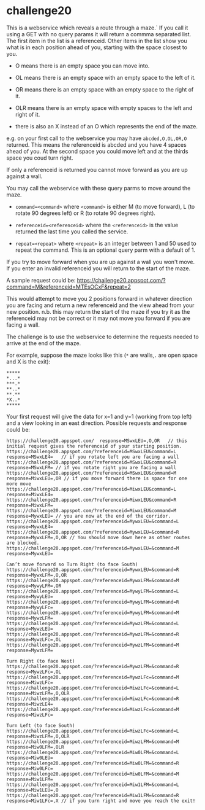 # challenge20

This is a webservice which reveals a route through a maze.`
If you call it using a GET with no query params it will return a commma separated list. The first item in the list is a referenceid. Other items in the list show you what is in each position ahead of you, starting with the space closest to you.

+ O means there is an empty space you can move into.

+ OL means there is an empty space with an empty space to the left of it.

+ OR means there is an empty space with an empty space to the right of it.

+ OLR means there is an empty space with empty spaces to the left and right of it.

+ there is also an X instead of an O which represents the end of the maze.

e.g. on your first call to the webservice you may have `abcded,O,OL,OR,O` returned. This means the referenceid is abcded and you have 4 spaces ahead of you. At the second space you could move left and at the thirds space you coud turn right.

If only a referenceid is returned you cannot move forward as you are up against a wall.

You may call the webservice with these query parms to move around the maze.

+ `command=<command>` where `<command>` is either M (to move forward), L (to rotate 90 degrees left) or R (to rotate 90 degrees right).

+ `referenceid=<referenceid>` where the `<referenceid>` is the value returned the last time you called the service.

+ `repeat=<repeat>` where `<repeat>` is an integer between 1 and 50 used to repeat the command. This is an optional query parm with a default of 1.

If you try to move forward when you are up against a wall you won't move. If you enter an invalid referenceid you will return to the start of the maze.  

A sample request could be: https://challenge20.appspot.com/?command=M&referenceid=MTEsOCxF&repeat=2

This would attempt to move you 2 positions forward in whatever direction you are facing and return a new referenceid and the view ahead from your new position. n.b. this may return the start of the maze if you try it as the referenceid may not be correct or it may not move you forward if you are facing a wall.

The challenge is to use the webservice to determine the requests needed to arrive at the end of the maze.

For example, suppose the maze looks like this (`*` are walls,`.` are open space and X is the exit):
```
*****
*...*
***.*
**..*
**.**
*X..* 
*****  
```

Your first request will give the data for x=1 and y=1 (working from top left) and a view looking in an east direction. Possible requests and response could be:

```
https://challenge20.appspot.com/  response=MSwxLEU=,O,OR   // this initial request gives the referenceid of your starting position.
https://challenge20.appspot.com/?referenceid=MSwxLEU&command=L response=MSwxLE4=   // if you rotate left you are facing a wall
https://challenge20.appspot.com/?referenceid=MSwxLEU&command=R response=MSwxLFM= // if you rotate right you are facing a wall
https://challenge20.appspot.com/?referenceid=MSwxLEU&command=M response=MiwxLEU=,OR // if you move forward there is space for one more move
https://challenge20.appspot.com/?referenceid=MiwxLEU&command=L response=MiwxLE4=
https://challenge20.appspot.com/?referenceid=MiwxLEU&command=R response=MiwxLFM=
https://challenge20.appspot.com/?referenceid=MiwxLEU&command=M response=MywxLEU= // you are now at the end of the corridor.
https://challenge20.appspot.com/?referenceid=MywxLEU=&command=L response=MywxLE4=
https://challenge20.appspot.com/?referenceid=MywxLEU=&command=R response=MywxLFM=,O,OR // You should move down here as other routes are blocked.
https://challenge20.appspot.com/?referenceid=MywxLEU=&command=M response=MywxLEU=

Can’t move forward so Turn Right (to face South)
https://challenge20.appspot.com/?referenceid=MywxLEU=&command=R response=MywxLFM=,O,OR
https://challenge20.appspot.com/?referenceid=MywxLFM=&command=M response=MywyLFM=,OR
https://challenge20.appspot.com/?referenceid=MywyLFM=&command=L response=MywyLEU=
https://challenge20.appspot.com/?referenceid=MywyLFM=&command=R response=MywyLFc=
https://challenge20.appspot.com/?referenceid=MywyLFM=&command=M response=MywzLFM=
https://challenge20.appspot.com/?referenceid=MywzLFM=&command=L response=MywzLEU=
https://challenge20.appspot.com/?referenceid=MywzLFM=&command=R response=MywzLFc=,OL
https://challenge20.appspot.com/?referenceid=MywzLFM=&command=M response=MywzLFM=

Turn Right (to face West)
https://challenge20.appspot.com/?referenceid=MywzLFM=&command=R response=MywzLFc=,OL
https://challenge20.appspot.com/?referenceid=MywzLFc=&command=M response=MiwzLFc=
https://challenge20.appspot.com/?referenceid=MiwzLFc=&command=L response=MiwzLFM=,O,OLR
https://challenge20.appspot.com/?referenceid=MiwzLFc=&command=R response=MiwzLE4=
https://challenge20.appspot.com/?referenceid=MiwzLFc=&command=M response=MiwzLFc=

Turn Left (to face South)
https://challenge20.appspot.com/?referenceid=MiwzLFc=&command=L response=MiwzLFM=,O,OLR
https://challenge20.appspot.com/?referenceid=MiwzLFM=&command=M response=Miw0LFM=,OLR
https://challenge20.appspot.com/?referenceid=Miw0LFM=&command=L response=Miw0LEU=
https://challenge20.appspot.com/?referenceid=Miw0LFM=&command=R response=Miw0LFc=
https://challenge20.appspot.com/?referenceid=Miw0LFM=&command=M response=Miw1LFM=
https://challenge20.appspot.com/?referenceid=Miw1LFM=&command=L response=Miw1LEU=,O
https://challenge20.appspot.com/?referenceid=Miw1LFM=&command=R response=Miw1LFc=,X // if you turn right and move you reach the exit!

```



